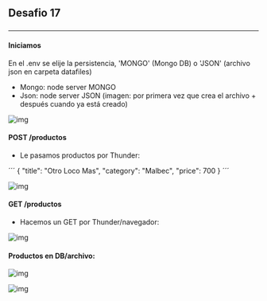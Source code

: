 ##  Desafio 17

### 
-----------------

#### Iniciamos

En el .env se elije la persistencia, 'MONGO' (Mongo DB) o 'JSON' (archivo json en carpeta datafiles)

* Mongo: node server MONGO
* Json: node server JSON (imagen: por primera vez que crea el archivo + después cuando ya está creado)

![img](https://imgur.com/iEG0LPD.jpg)

#### POST /productos

* Le pasamos productos por Thunder:

´´´
{
    "title": "Otro Loco Mas",
    "category": "Malbec",
    "price": 700
}
´´´

![img](https://imgur.com/6VLuXyy.jpg)


#### GET /productos

* Hacemos un GET por Thunder/navegador:

![img](https://imgur.com/JRsoG8l.jpg)


#### Productos en DB/archivo:

![img](https://imgur.com/Hszl5wL.jpg)

![img](https://imgur.com/mXNC89S.jpg)